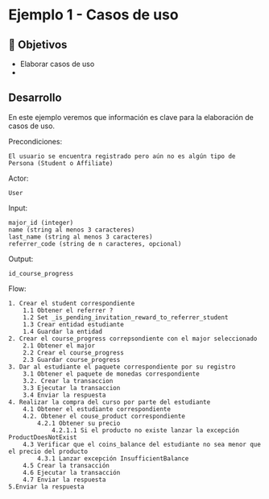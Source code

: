# Ejemplo 1 - Casos de uso

## :dart: Objetivos

- Elaborar casos de uso
- 
## Desarrollo

En este ejemplo veremos que información es clave para la elaboración de casos de uso.

Precondiciones:

    El usuario se encuentra registrado pero aún no es algún tipo de Persona (Student o Affiliate)

Actor: 

    User

Input:

    major_id (integer)
    name (string al menos 3 caracteres)
    last_name (string al menos 3 caracteres)
    referrer_code (string de n caracteres, opcional)

Output:

    id_course_progress

Flow:

    1. Crear el student correspondiente
        1.1 Obtener el referrer ?
        1.2 Set _is_pending_invitation_reward_to_referrer_student
        1.3 Crear entidad estudiante
        1.4 Guardar la entidad
    2. Crear el course_progress correpsondiente con el major seleccionado
        2.1 Obtener el major
        2.2 Crear el course_progress
        2.3 Guardar course_progress
    3. Dar al estudiante el paquete correspondiente por su registro
        3.1 Obtener el paquete de monedas correspondiente
        3.2. Crear la transaccion
        3.3 Ejecutar la transaccion
        3.4 Enviar la respuesta
    4. Realizar la compra del curso por parte del estudiante
        4.1 Obtener el estudiante correspondiente
        4.2. Obtener el couse_product correspondiente
            4.2.1 Obtener su precio
                4.2.1.1 Si el producto no existe lanzar la excepción ProductDoesNotExist
        4.3 Verificar que el coins_balance del estudiante no sea menor que el precio del producto
            4.3.1 Lanzar excepción InsufficientBalance
        4.5 Crear la transacción
        4.6 Ejecutar la transacción
        4.7 Enviar la respuesta
    5.Enviar la respuesta
